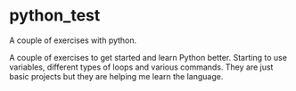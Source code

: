 # python_test
A couple of exercises with python.

A couple of exercises to get started and learn Python better. Starting to use variables, different types of loops and various commands. They are just basic projects but they are helping me learn the language.
